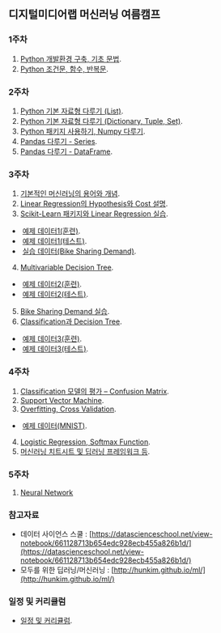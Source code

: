 ## 디지털미디어랩 머신러닝 여름캠프



### 1주차
1. [Python 개발환경 구축, 기초 문법](https://yonseidmlab.github.io/dmlab-week1.html).
2. [Python 조건문, 함수, 반복문](https://yonseidmlab.github.io/dmlab-week1-2.html).

### 2주차
1. [Python 기본 자료형 다루기 (List)](https://yonseidmlab.github.io/dmlab-week2.html).
2. [Python 기본 자료형 다루기 (Dictionary, Tuple, Set)](https://yonseidmlab.github.io/dmlab-week2-2.html).
3. [Python 패키지 사용하기, Numpy 다루기](https://yonseidmlab.github.io/dmlab-week2-3.html).
4. [Pandas 다루기 - Series](https://yonseidmlab.github.io/dmlab-week2-4.html).
5. [Pandas 다루기 - DataFrame](https://yonseidmlab.github.io/dmlab-week2-5.html).

### 3주차
1. [기본적인 머신러닝의 용어와 개념](https://yonseidmlab.github.io/dmlab-week3.pdf).
2. [Linear Regression의 Hypothesis와 Cost 설명](https://yonseidmlab.github.io/dmlab-week3-2.pdf).
3. [Scikit-Learn 패키지와 Linear Regression 실습](https://yonseidmlab.github.io/dmlab-week3-3.html).
*  [예제 데이터1(훈련)](https://yonseidmlab.github.io/week3_example1_train.xlsx).
*  [예제 데이터1(테스트)](https://yonseidmlab.github.io/week3_example1_test.xlsx).
*  [실습 데이터(Bike Sharing Demand)](https://yonseidmlab.github.io/bike_train.csv).
4. [Multivariable Decision Tree](https://yonseidmlab.github.io/dmlab3주차4.pdf).
*  [예제 데이터2(훈련)](https://yonseidmlab.github.io/week3_example2_train.xlsx).
*  [예제 데이터2(테스트)](https://yonseidmlab.github.io/week3_example2_test.xlsx).
5. [Bike Sharing Demand 실습](https://yonseidmlab.github.io/dmlab-week3-5.html).
6. [Classification과 Decision Tree](https://yonseidmlab.github.io/dmlab3주차6.pdf).
*  [예제 데이터3(훈련)](https://yonseidmlab.github.io/week3_example3_train.xlsx).
*  [예제 데이터3(테스트)](https://yonseidmlab.github.io/week3_example3_test.xlsx).

### 4주차
1. [Classification 모델의 평가 – Confusion Matrix](https://yonseidmlab.github.io/dmlab-week4.pdf).
2. [Support Vector Machine](https://yonseidmlab.github.io/dmlab-week4-2.pdf).
3. [Overfitting, Cross Validation](https://yonseidmlab.github.io/dmlab-week4-3.pdf).
*  [예제 데이터(MNIST)](https://yonseidmlab.github.io/week4-mnist.csv).
4. [Logistic Regression, Softmax Function](https://yonseidmlab.github.io/dmlab-week4-4.pdf).
5. [머신러닝 치트시트 및 딥러닝 프레임워크 등](https://yonseidmlab.github.io/dmlab-week4-5.pdf).

### 5주차
1. [Neural Network](https://yonseidmlab.github.io/dmlab-week5.pdf)

### 참고자료
* 데이터 사이언스 스쿨 : [https://datascienceschool.net/view-notebook/661128713b654edc928ecb455a826b1d/](https://datascienceschool.net/view-notebook/661128713b654edc928ecb455a826b1d/)
* 모두를 위한 딥러닝/머신러닝 : [http://hunkim.github.io/ml/](http://hunkim.github.io/ml/)


### 일정 및 커리큘럼
* [일정 및 커리큘럼](https://yonseidmlab.github.io/schedule.html).
